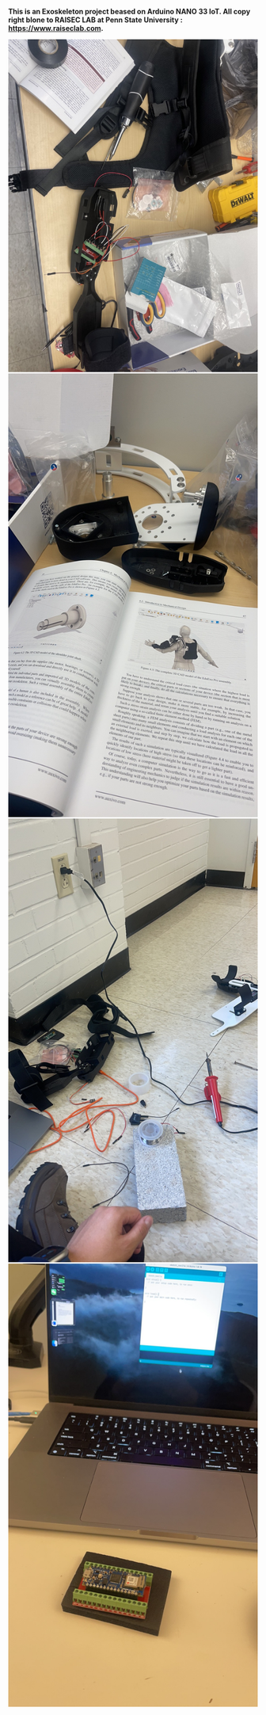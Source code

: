 **This is an Exoskeleton project beased on Arduino NANO 33 IoT. All copy right blone to RAISEC LAB at Penn State University : https://www.raiseclab.com.**


![Image text](https://github.com/Austinguo63/Exoskeleton-Test-Code/blob/main/img-folder/IMG_50671.jpeg)
![Image text](https://github.com/Austinguo63/Exoskeleton-Test-Code/blob/main/img-folder/IMG_4335.JPG)
![Image text](https://github.com/Austinguo63/Exoskeleton-Test-Code/blob/main/img-folder/IMG_5061.JPG)
![Image text](https://github.com/Austinguo63/Exoskeleton-Test-Code/blob/main/img-folder/IMG_4605.JPG)
